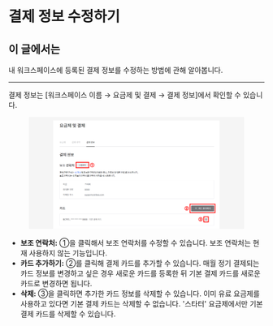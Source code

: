 # 결제 정보 수정하기

## **이 글에서는**

내 워크스페이스에 등록된 결제 정보를 수정하는 방법에 관해 알아봅니다. &#x20;

***

결제 정보는 \[워크스페이스 이름 → 요금제 및 결제 → 결제 정보]에서 확인할 수 있습니다.

<figure><img src="../../.gitbook/assets/image (94).png" alt=""><figcaption></figcaption></figure>

* **보조 연락처:** ①을 클릭해서 보조 연락처를 수정할 수 있습니다. 보조 연락처는 현재 사용하지 않는 기능입니다.
* **카드 추가하기:** ②를 클릭해 결제 카드를 추가할 수 있습니다. 매월 정기 결제되는 카드 정보를 변경하고 싶은 경우 새로운 카드를 등록한 뒤 기본 결제 카드를 새로운 카드로 변경하면 됩니다.
* **삭제:** ③을 클릭하면 추가한 카드 정보를 삭제할 수 있습니다. 이미 유료 요금제를 사용하고 있다면 기본 결제 카드는 삭제할 수 없습니다. '스타터' 요금제에서만 기본 결제 카드를 삭제할 수 있습니다.

